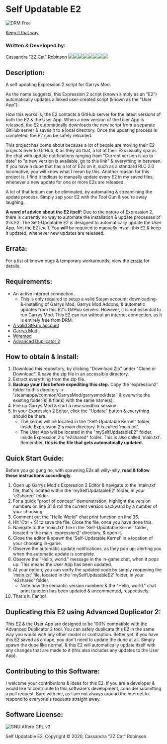 # Self Updatable E2

![DRM Free](https://static.fsf.org/dbd/label/DRM-free%20label%20120.en.png)

[Keep it that way](https://www.defectivebydesign.org/what_is_drm_digital_restrictions_management)



### Written & Developed by:
[Cassandra "ZZ Cat" Robinson](https://bit.ly/ZZCatOnFacebook)
[![](https://sourcerer.io/fame/ZZ-Cat/ZZ-Cat/Self-Updatable-E2-Kernel/images/0)](https://sourcerer.io/fame/ZZ-Cat/ZZ-Cat/Self-Updatable-E2-Kernel/links/0)[![](https://sourcerer.io/fame/ZZ-Cat/ZZ-Cat/Self-Updatable-E2-Kernel/images/1)](https://sourcerer.io/fame/ZZ-Cat/ZZ-Cat/Self-Updatable-E2-Kernel/links/1)[![](https://sourcerer.io/fame/ZZ-Cat/ZZ-Cat/Self-Updatable-E2-Kernel/images/2)](https://sourcerer.io/fame/ZZ-Cat/ZZ-Cat/Self-Updatable-E2-Kernel/links/2)[![](https://sourcerer.io/fame/ZZ-Cat/ZZ-Cat/Self-Updatable-E2-Kernel/images/3)](https://sourcerer.io/fame/ZZ-Cat/ZZ-Cat/Self-Updatable-E2-Kernel/links/3)[![](https://sourcerer.io/fame/ZZ-Cat/ZZ-Cat/Self-Updatable-E2-Kernel/images/4)](https://sourcerer.io/fame/ZZ-Cat/ZZ-Cat/Self-Updatable-E2-Kernel/links/4)[![](https://sourcerer.io/fame/ZZ-Cat/ZZ-Cat/Self-Updatable-E2-Kernel/images/5)](https://sourcerer.io/fame/ZZ-Cat/ZZ-Cat/Self-Updatable-E2-Kernel/links/5)[![](https://sourcerer.io/fame/ZZ-Cat/ZZ-Cat/Self-Updatable-E2-Kernel/images/6)](https://sourcerer.io/fame/ZZ-Cat/ZZ-Cat/Self-Updatable-E2-Kernel/links/6)[![](https://sourcerer.io/fame/ZZ-Cat/ZZ-Cat/Self-Updatable-E2-Kernel/images/7)](https://sourcerer.io/fame/ZZ-Cat/ZZ-Cat/Self-Updatable-E2-Kernel/links/7)



## Description:
 A self updating Expression 2 script for Garrys Mod.

 As the name suggests, this Expression 2 script (known simply as an "E2") automatically updates a linked user-created script (known as the "User App").

 How this works is, the E2 contacts a GitHub server for the latest versions of both the E2 & the User App.
 When a new version of the User App is released, the E2 automatically downloads the new script from a separate GitHub server & saves it to a local directory.
 Once the updating process is completed, the E2 can be safely reloaded.

 This project has come about because a lot of people are moving their E2 projects over to GitHub, & as they do that, a lot of their E2s usually spams the chat with update notifications ranging from "Current version is up to date" to "a new version is available, go to this link" & everything in between.
 If you have a dupe that has a lot of E2s on it, such as a standard RLC 2.0 locomotive, you will know what I mean by this.
 Another reason for this project is, I find it tedious to manually update every E2 in my saved files, whenever a new update for one or more E2s are released.

 A lot of that tedium can be eliminated, by automating & streamlining the update process. Simply zap your E2 with the Tool Gun & you're away laughing.

 **A word of advice about the E2 itself:** Due to the nature of Expression 2, there is currently no way to automate the installation & update processes of this E2.
 The Self-Updatable E2 is designed to automatically update the User App. Not the E2 itself.
 You __will__ be required to manually install this E2 & keep it updated, whenever new updates are released.

## Errata:
 For a list of known bugs & temporary workarounds, view the [errata](https://github.com/ZZ-Cat/Self-Updatable-E2-Kernel/blob/Seed/ERRATA.md) for details.

## Requirements:
 * An active internet connection.
   - This is only required to setup a valid Steam account; downloading-&-installing of Garrys Mod, Garrys Mod Addons; & automatic updates from this E2's GitHub servers. However, it is not essential to run Garrys Mod. This E2 can run without an internet connection, as it is entirely free from DRM.
 * [A valid Steam account](https://store.steampowered.com/about/)
 * [Garrys Mod](https://store.steampowered.com/app/4000/Garrys_Mod/)
 * [Wiremod](https://steamcommunity.com/sharedfiles/filedetails/?id=160250458)
 * [Advanced Duplicator 2](https://steamcommunity.com/sharedfiles/filedetails/?id=773402917)

## How to obtain & install:
 1. Download this repository, by clicking "Download Zip" under "Clone or Download", & save the zip file in an accessible directory.
 2. Extract everything from the zip file.
 3. **Backup your files before expediting this step.** Copy the 'expression2' folder to this directory -> 'steamapps/common/GarrysMod/garrysmod/data', & overwrite the existing folder(s) & file(s) with the same name(s).
 4. Fire up Garrys Mod & start a new sandbox session.
 5. In your Expression 2 Editor, click the "Update" button & everything should be there.
    - The kernel will be located in the "Self-Updatable Kernel" folder, inside Expression 2's main directory. It is called 'main.txt'.
    - The User App will be located in the "mySelfUpdatableE2" folder, inside Expression 2's "e2shared" folder. This is also called 'main.txt'. Remember, **this is the file that gets automatically updated.**

## Quick Start Guide:
Before you go gung ho, with spawning E2s all willy-nilly, **read & follow these instructions accordingly.**
 1. Open up Garrys Mod's Expression 2 Editor & navigate to the 'main.txt' file, that's located within the 'mySelfUpdatableE2' folder, in your 'e2shared' folder.
 2. For a quick "proof of concept" demonstration, highlight the version numbers on line 31 & roll the current version backward by a number of your choosing.
 3. Comment out the "Hello World" chat print function on line 36.
 3. Hit 'Ctrl + S' to save the file. Close the file, once you have done this.
 4. Navigate to the 'main.txt' file in the 'Self-Updatable Kernel' folder, located in the main 'expression2' directory, & open it.
 5. Close the editor & spawn the 'Self-Updatable Kernel' in a location of your choosing in-game.
 6. Observe the automatic update notifications, as they pop up; alerting you when the automatic update is complete.
 7. Observe the "Hello, world." message in the in-game chat, when it pops up. This means the User App has been updated.
 8. At your option, you can verify the updated code by simply reopening the 'main.txt' file, located in the 'mySelfUpdatableE2' folder, in your 'e2shared' folder.
    - Note how the semantic version numbers & the "Hello, world." chat print function has been updated & uncommented, respectively.
 9. That's it. Fanito!

## Duplicating this E2 using Advanced Duplicator 2:
 This E2 & the User App are designed to be 100% compatible with the Advanced Duplicator 2 tool. You can safely duplicate this E2 in the same way you would with any other model or contraption.
 Better yet, if you have this E2 saved as a dupe, you don't need to update the dupe at all. Simply spawn the dupe like normal, & this E2 will automatically update itself with any changes that are made to it (this also includes any updates to the User App).

## Contributing to this Software:
I welcome your contributions & ideas for this E2. If you are a developer & would like to contribute to this software's development, consider submitting a pull request. Bare with me, as I am not always around the internet to respond to everyone's requests straight away.

## Software License:
![GNU Affero GPL v3](https://www.gnu.org/graphics/agplv3-with-text-162x68.png)

Self Updatable E2. Copyright © 2020, Cassandra "ZZ Cat" Robinson.
